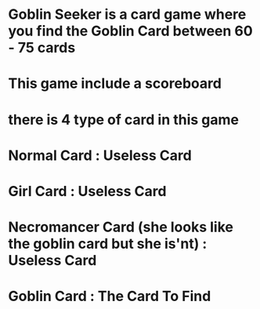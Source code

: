 # Goblin Seeker is a card game where you find the Goblin Card between 60 - 75 cards
# This game include a scoreboard

# there is 4 type of card in this game
# Normal Card : Useless Card
# Girl Card : Useless Card
# Necromancer Card (she looks like the goblin card but she is'nt) : Useless Card
# Goblin Card : The Card To Find